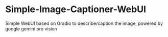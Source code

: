 # Simple-Image-Captioner-WebUI
Simple WebUI based on Gradio to describe/caption the image, powered by google gemini pro vision

